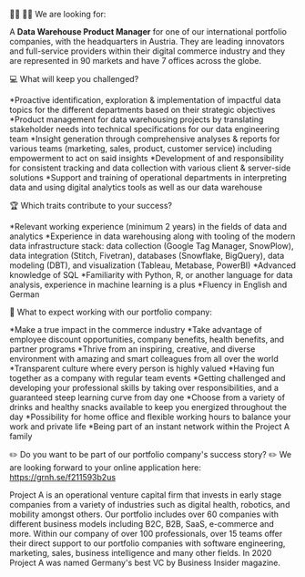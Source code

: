 :woman_technologist: :man_technologist: We are looking for:

A **Data Warehouse Product Manager** for one of our international portfolio companies, with the headquarters in Austria. They are leading innovators and full-service providers within their digital commerce industry and they are represented in 90 markets and have 7 offices across the globe.


:computer: What will keep you challenged?

*Proactive identification, exploration & implementation of impactful data topics for the different departments based on their strategic objectives
*Product management for data warehousing projects by translating stakeholder needs into technical specifications for our data engineering team
*Insight generation through comprehensive analyses & reports for various teams (marketing, sales, product, customer service) including empowerment to act on said insights
*Development of and responsibility for consistent tracking and data collection with various client & server-side solutions
*Support and training of operational departments in interpreting data and using digital analytics tools as well as our data warehouse


:trophy: Which traits contribute to your success?

*Relevant working experience (minimum 2 years) in the fields of data and analytics
*Experience in data warehousing along with tooling of the modern data infrastructure stack: data collection (Google Tag Manager, SnowPlow), data integration (Stitch, Fivetran), databases (Snowflake, BigQuery), data modeling (DBT), and visualization (Tableau, Metabase, PowerBI)
*Advanced knowledge of SQL
*Familiarity with Python, R, or another language for data analysis, experience in machine learning is a plus
*Fluency in English and German


:tada: What to expect working with our portfolio company:

*Make a true impact in the commerce industry
*Take advantage of employee discount opportunities, company benefits, health benefits, and partner programs
*Thrive from an inspiring, creative, and diverse environment with amazing and smart colleagues from all over the world
*Transparent culture where every person is highly valued
*Having fun together as a company with regular team events
*Getting challenged and developing your professional skills by taking over responsibilities, and a guaranteed steep learning curve from day one
*Choose from a variety of drinks and healthy snacks available to keep you energized throughout the day
*Possibility for home office and flexible working hours to balance your work and private life
*Being part of an instant network within the Project A family


:pencil2: Do you want to be part of our portfolio company's success story?
:pencil2: We are looking forward to your online application here: https://grnh.se/f211593b2us 


Project A is an operational venture capital firm that invests in early stage companies from a variety of industries such as digital health, robotics, and mobility amongst others. Our portfolio includes over 60 companies with different business models including B2C, B2B, SaaS, e-commerce and more. Within our company of over 100 professionals, over 15 teams offer their direct support to our portfolio companies with software engineering, marketing, sales, business intelligence and many other fields. In 2020 Project A was named Germany's best VC by Business Insider magazine.

